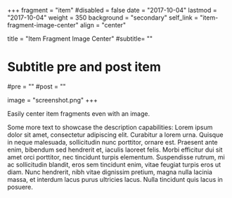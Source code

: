 +++
fragment = "item"
#disabled = false
date = "2017-10-04"
lastmod = "2017-10-04"
weight = 350
background = "secondary"
self_link = "item-fragment-image-center"
align = "center"

title = "Item Fragment Image Center"
#subtitle= ""

# Subtitle pre and post item
#pre = ""
#post = ""

image = "screenshot.png"
+++


Easily center item fragments even with an image.

Some more text to showcase the description capabilities:
Lorem ipsum dolor sit amet, consectetur adipiscing elit.
Curabitur a lorem urna.
Quisque in neque malesuada, sollicitudin nunc porttitor, ornare est.
Praesent ante enim, bibendum sed hendrerit et, iaculis laoreet felis.
Morbi efficitur dui sit amet orci porttitor, nec tincidunt turpis elementum.
Suspendisse rutrum, mi ac sollicitudin blandit, eros sem tincidunt enim, vitae feugiat turpis eros ut diam.
Nunc hendrerit, nibh vitae dignissim pretium, magna nulla lacinia massa, et interdum lacus purus ultricies lacus.
Nulla tincidunt quis lacus in posuere.
